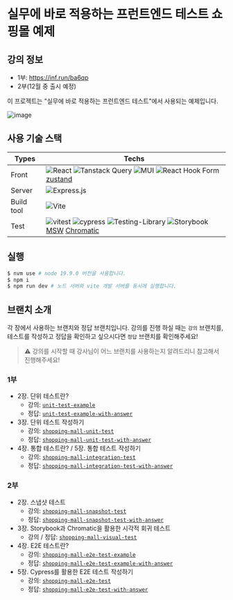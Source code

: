# 실무에 바로 적용하는 프런트엔드 테스트 쇼핑몰 예제


## 강의 정보
* 1부: https://inf.run/ba6qp
* 2부(12월 중 출시 예정)

이 프로젝트는 "실무에 바로 적용하는 프런트엔드 테스트"에서 사용되는 예제입니다.

![image](https://github.com/jung-han/jung-han/assets/35371660/86f96b11-046d-42dd-bb8d-3b780698feeb)

## 사용 기술 스택

| Types      | Techs                                                                                                                                                                                                                                                                                                                                                                                                                                                                                                        |
| ---------- | ------------------------------------------------------------------------------------------------------------------------------------------------------------------------------------------------------------------------------------------------------------------------------------------------------------------------------------------------------------------------------------------------------------------------------------------------------------------------------------------------------------ |
| Front      | ![React](https://img.shields.io/badge/react-%2320232a.svg?style=flat&logo=react&logoColor=%2361DAFB) ![Tanstack Query](https://img.shields.io/badge/-tanstack%20Query-FF4154?style=flat&logo=react%20query&logoColor=white) ![MUI](https://img.shields.io/badge/MUI-%230081CB.svg?style=flat&logo=mui&logoColor=white) ![React Hook Form](https://img.shields.io/badge/React%20Hook%20Form-%23EC5990.svg?style=flat&logo=reacthookform&logoColor=white) [zustand](https://github.com/pmndrs/zustand)         |
| Server     | ![Express.js](https://img.shields.io/badge/express.js-%23404d59.svg?style=flat&logo=express&logoColor=%2361DAFB)                                                                                                                                                                                                                                                                                                                                                                                             |
| Build tool | ![Vite](https://img.shields.io/badge/vite-%23646CFF.svg?style=flat&logo=vite&logoColor=white)                                                                                                                                                                                                                                                                                                                                                                                                                |
| Test       | ![vitest](https://img.shields.io/badge/-vitest-%23FFFFFF?style=flat&logo=vitest&logoColor=058a5e) ![cypress](https://img.shields.io/badge/-cypress-%23E5E5E5?style=flat&logo=cypress&logoColor=058a5e) ![Testing-Library](https://img.shields.io/badge/-Testing%20Library-%23E33332?style=flat&logo=testing-library&logoColor=white) ![Storybook](https://img.shields.io/badge/-Storybook-FF4785?style=flat&logo=storybook&logoColor=white) [MSW](https://mswjs.io/) [Chromatic](https://www.chromatic.com/) |

## 실행

```sh
$ nvm use # node 19.9.0 버전을 사용합니다.
$ npm i
$ npm run dev # 노드 서버와 vite 개발 서버를 동시에 실행합니다.
```

## 브랜치 소개

각 장에서 사용하는 브랜치와 정답 브랜치입니다.
강의를 진행 하실 때는 `강의` 브랜치를, 테스트를 작성하고 정답을 확인하고 싶으시다면 `정답` 브랜치를 확인해주세요!

> ⚠️ 강의를 시작할 때 강사님이 어느 브랜치를 사용하는지 알려드리니 참고해서 진행해주세요!

### 1부

- 2장. 단위 테스트란?
  - 강의: [`unit-test-example`](https://github.com/practical-fe-testing/test-example-shopping-mall/tree/unit-test-example)
  - 정답: [`unit-test-example-with-answer`](https://github.com/practical-fe-testing/test-example-shopping-mall/tree/unit-test-example-with-answer)
- 3장. 단위 테스트 작성하기
  - 강의: [`shopping-mall-unit-test`](https://github.com/practical-fe-testing/test-example-shopping-mall/tree/shopping-mall-unit-test)
  - 정답: [`shopping-mall-unit-test-with-answer`](https://github.com/practical-fe-testing/test-example-shopping-mall/tree/shopping-mall-unit-test-with-answer)
- 4장. 통합 테스트란? / 5장. 통합 테스트 작성하기
  - 강의: [`shopping-mall-integration-test`](https://github.com/practical-fe-testing/test-example-shopping-mall/tree/shopping-mall-integration-test)
  - 정답: [`shopping-mall-integration-test-with-answer`](shopping-mall-integration-test-with-answer)

### 2부

- 2장. 스냅샷 테스트
  - 강의: [`shopping-mall-snapshot-test`](https://github.com/practical-fe-testing/test-example-shopping-mall/tree/shopping-mall-snapshot-test)
  - 정답: [`shopping-mall-snapshot-test-with-answer`](https://github.com/practical-fe-testing/test-example-shopping-mall/tree/shopping-mall-snapshot-test-with-answer)
- 3장. Storybook과 Chromatic을 활용한 시각적 회귀 테스트
  - 강의 / 정답: [`shopping-mall-visual-test`](https://github.com/practical-fe-testing/test-example-shopping-mall/tree/shopping-mall-visual-test)
- 4장. E2E 테스트란?
  - 강의: [`shopping-mall-e2e-test-example`](https://github.com/practical-fe-testing/test-example-shopping-mall/tree/shopping-mall-e2e-test-example)
  - 정답: [`shopping-mall-e2e-test-example-with-answer`](https://github.com/practical-fe-testing/test-example-shopping-mall/tree/shopping-mall-e2e-test-example-with-answer)
- 5장. Cypress를 활용한 E2E 테스트 작성하기
  - 강의: [`shopping-mall-e2e-test`](https://github.com/practical-fe-testing/test-example-shopping-mall/tree/shopping-mall-e2e-test)
  - 정답: [`shopping-mall-e2e-test-with-answer`](https://github.com/practical-fe-testing/test-example-shopping-mall/tree/shopping-mall-e2e-test-with-answer)
